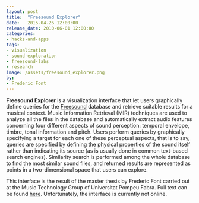 ```yaml
---
layout: post
title:  "Freesound Explorer"
date:   2015-04-26 12:00:00
release_date: 2010-06-01 12:00:00
categories: 
- hacks-and-apps
tags:
- visualization 
- sound-exploration
- freesound-labs
- research
image: /assets/freesound_explorer.png
by: 
- Frederic Font
---
```


**Freesound Explorer** is a visualization interface that let users graphically define queries for the [Freesound](http://www.freesound.org) database and retrieve suitable results for a musical context. Music Information Retrieval (MIR) techniques are used to analyze all the files in the database and automatically extract audio features concerning four different aspects of sound perception: temporal envelope, timbre, tonal information and pitch. Users perform queries by graphically specifying a target for each one of these perceptual aspects, that is to say, queries are specified by defining the physical properties of the sound itself rather than indicating its source (as is usually done in common text-based search engines). Similarity search is performed among the whole database to find the most similar sound files, and returned results are represented as points in a two-dimensional space that users can explore.

This interface is the result of the master thesis by Frederic Font carried out at the Music Technology Group of Universitat Pompeu Fabra. Full text can be found [here](http://mtg.upf.edu/node/2164).
Unfortunately, the interface is currently not online.